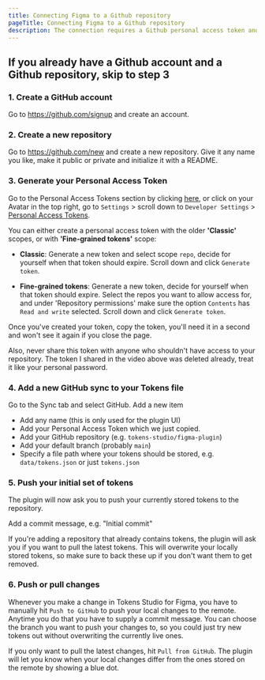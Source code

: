 ```yaml
---
title: Connecting Figma to a Github repository
pageTitle: Connecting Figma to a Github repository
description: The connection requires a Github personal access token and a Github repository.
---
```


## If you already have a Github account and a Github repository, skip to step 3

### 1. Create a GitHub account

Go to <https://github.com/signup> and create an account.

### 2. Create a new repository

Go to <https://github.com/new> and create a new repository. Give it any name you like, make it public or private and initialize it with a README.

### 3. Generate your Personal Access Token

Go to the Personal Access Tokens section by clicking [here](https://github.com/settings/tokens), or click on your Avatar in the top right, go to `Settings` > scroll down to `Developer Settings` > [Personal Access Tokens](https://github.com/settings/tokens).

You can either create a personal access token with the older **'Classic'** scopes, or with **'Fine-grained tokens'** scope:

- **Classic**: Generate a new token and select scope `repo`, decide for yourself when that token should expire. Scroll down and click `Generate token`.

- **Fine-grained tokens**: Generate a new token, decide for yourself when that token should expire. Select the repos you want to allow access for, and under 'Repository permissions' make sure the option `Contents` has `Read and write` selected. Scroll down and click `Generate token`.

Once you've created your token, copy the token, you'll need it in a second and won't see it again if you close the page.

Also, never share this token with anyone who shouldn't have access to your repository. The token I shared in the video above was deleted already, treat it like your personal password.

### 4. Add a new GitHub sync to your Tokens file

Go to the Sync tab and select GitHub. Add a new item

- Add any name (this is only used for the plugin UI)
- Add your Personal Access Token which we just copied.
- Add your GitHub repository (e.g. `tokens-studio/figma-plugin`)
- Add your default branch (probably `main`)
- Specify a file path where your tokens should be stored, e.g. `data/tokens.json` or just `tokens.json`

### 5. Push your initial set of tokens

The plugin will now ask you to push your currently stored tokens to the repository.

Add a commit message, e.g. "Initial commit"

If you're adding a repository that already contains tokens, the plugin will ask you if you want to pull the latest tokens. This will overwrite your locally stored tokens, so make sure to back these up if you don't want them to get removed.

### 6. Push or pull changes

Whenever you make a change in Tokens Studio for Figma, you have to manually hit `Push to GitHub` to push your local changes to the remote. Anytime you do that you have to supply a commit message. You can choose the branch you want to push your changes to, so you could just try new tokens out without overwriting the currently live ones.

If you only want to pull the latest changes, hit `Pull from GitHub`. The plugin will let you know when your local changes differ from the ones stored on the remote by showing a blue dot.
